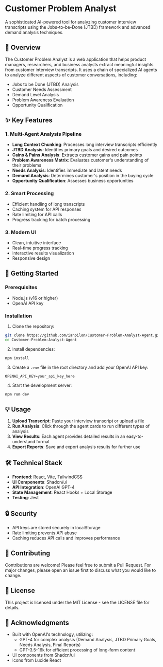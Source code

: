 # Customer Problem Analyst

A sophisticated AI-powered tool for analyzing customer interview transcripts using the Jobs-to-be-Done (JTBD) framework and advanced demand analysis techniques.

## 🎯 Overview

The Customer Problem Analyst is a web application that helps product managers, researchers, and business analysts extract meaningful insights from customer interview transcripts. It uses a chain of specialized AI agents to analyze different aspects of customer conversations, including:

- Jobs to be Done (JTBD) Analysis
- Customer Needs Assessment
- Demand Level Analysis
- Problem Awareness Evaluation
- Opportunity Qualification

## ✨ Key Features

### 1. Multi-Agent Analysis Pipeline
- **Long Context Chunking**: Processes long interview transcripts efficiently
- **JTBD Analysis**: Identifies primary goals and desired outcomes
- **Gains & Pains Analysis**: Extracts customer gains and pain points
- **Problem Awareness Matrix**: Evaluates customer's understanding of their problems
- **Needs Analysis**: Identifies immediate and latent needs
- **Demand Analysis**: Determines customer's position in the buying cycle
- **Opportunity Qualification**: Assesses business opportunities

### 2. Smart Processing
- Efficient handling of long transcripts
- Caching system for API responses
- Rate limiting for API calls
- Progress tracking for batch processing

### 3. Modern UI
- Clean, intuitive interface
- Real-time progress tracking
- Interactive results visualization
- Responsive design

## 🚀 Getting Started

### Prerequisites
- Node.js (v16 or higher)
- OpenAI API key

### Installation

1. Clone the repository:
```bash
git clone https://github.com/ianpilon/Customer-Problem-Analyst-Agent.git
cd Customer-Problem-Analyst-Agent
```

2. Install dependencies:
```bash
npm install
```

3. Create a `.env` file in the root directory and add your OpenAI API key:
```env
OPENAI_API_KEY=your_api_key_here
```

4. Start the development server:
```bash
npm run dev
```

## 💡 Usage

1. **Upload Transcript**: Paste your interview transcript or upload a file
2. **Run Analysis**: Click through the agent cards to run different types of analysis
3. **View Results**: Each agent provides detailed results in an easy-to-understand format
4. **Export Reports**: Save and export analysis results for further use

## 🛠️ Technical Stack

- **Frontend**: React, Vite, TailwindCSS
- **UI Components**: Shadcn/ui
- **API Integration**: OpenAI GPT-4
- **State Management**: React Hooks + Local Storage
- **Testing**: Jest

## 🔒 Security

- API keys are stored securely in localStorage
- Rate limiting prevents API abuse
- Caching reduces API calls and improves performance

## 🤝 Contributing

Contributions are welcome! Please feel free to submit a Pull Request. For major changes, please open an issue first to discuss what you would like to change.

## 📝 License

This project is licensed under the MIT License - see the LICENSE file for details.

## 🙏 Acknowledgments

- Built with OpenAI's technology, utilizing:
  - GPT-4 for complex analysis (Demand Analysis, JTBD Primary Goals, Needs Analysis, Final Reports)
  - GPT-3.5-16k for efficient processing of long-form content
- UI components from Shadcn/ui
- Icons from Lucide React
